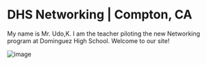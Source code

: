 # DHS Networking | Compton, CA

My name is Mr. Udo,K. I am the teacher piloting the new Networking program at Dominguez High School. Welcome to our site!

![image](https://user-images.githubusercontent.com/90793073/227299174-08045597-06c6-46b6-aff7-0ebadf2f822e.png)

